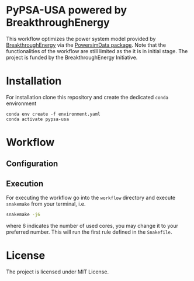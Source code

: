 # PyPSA-USA powered by BreakthroughEnergy

This workflow optimizes the power system model provided by [BreakthroughEnergy](https://www.breakthroughenergy.org/) via the [PowersimData package](https://github.com/Breakthrough-Energy/PowerSimData). Note that the functionalities of the workflow are still limited as the it is in initial stage. The project is funded by the BreakthroughEnergy Initiative.

# Installation

For installation clone this repository and create the dedicated `conda` environment

```
conda env create -f environment.yaml
conda activate pypsa-usa
```

# Workflow

## Configuration

## Execution 
For executing the workflow go into the `workflow` directory and execute `snakemake` from your terminal, i.e.

```bash
snakemake -j6
```

where 6 indicates the number of used cores, you may change it to your preferred number. This will run the first rule defined in the `Snakefile`.

<!-- # Scope -->

# License

The project is licensed under MIT License.
